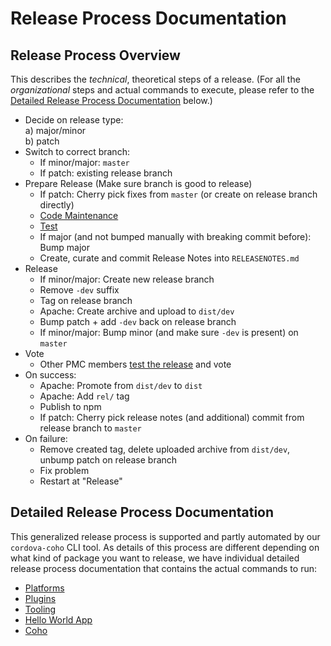 # Release Process Documentation

## Release Process Overview

This describes the _technical_, theoretical steps of a release. (For all the _organizational_ steps and actual commands to execute, please refer to the [Detailed Release Process Documentation](#detailed-release-process-documentation) below.)

- Decide on release type:   
  a) major/minor  
  b) patch
- Switch to correct branch:   
  - If minor/major: `master`  
  - If patch: existing release branch
- Prepare Release (Make sure branch is good to release)
  - If patch: Cherry pick fixes from `master` (or create on release branch directly)
  - [Code Maintenance](code-maintenance.md)
  - [Test](testing-releases.md)
  - If major (and not bumped manually with breaking commit before): Bump major
  - Create, curate and commit Release Notes into `RELEASENOTES.md`
- Release
  - If minor/major: Create new release branch
  - Remove `-dev` suffix
  - Tag on release branch
  - Apache: Create archive and upload to `dist/dev`
  - Bump patch + add `-dev` back on release branch
  - If minor/major: Bump minor (and make sure `-dev` is present) on `master`
- Vote
  - Other PMC members [test the release](testing-releases.md) and vote
- On success:
  - Apache: Promote from `dist/dev` to `dist`
  - Apache: Add `rel/` tag
  - Publish to npm
  - If patch: Cherry pick release notes (and additional) commit from release branch to `master`
- On failure:
  - Remove created tag, delete uploaded archive from `dist/dev`, unbump patch on release branch
  - Fix problem
  - Restart at "Release"
  
## Detailed Release Process Documentation

This generalized release process is supported and partly automated by our `cordova-coho` CLI tool. As details of this process are different depending on what kind of package you want to release, we have individual detailed release process documentation that contains the actual commands to run:

- [Platforms](https://github.com/apache/cordova-coho/blob/master/docs/platforms-release-process.md)
- [Plugins](https://github.com/apache/cordova-coho/blob/master/docs/plugins-release-process.md)
- [Tooling](https://github.com/apache/cordova-coho/blob/master/docs/tools-release-process.md)
- [Hello World App](https://github.com/apache/cordova-coho/blob/master/docs/app-hello-world-release-process.md)
- [Coho](https://github.com/apache/cordova-coho/blob/master/docs/coho-release-process.md)
